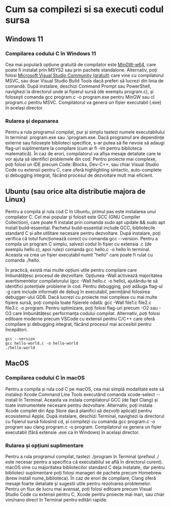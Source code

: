 # Cum sa compilezi si sa executi codul sursa

## Windows 11

### Compilarea codului C în Windows 11
Cea mai populară opțiune gratuită de compilator este [MinGW-w64](https://www.mingw-w64.org), care poate fi instalat prin MSYS2 sau prin pachete standalone. Alternativ, poți folosi [Microsoft Visual Studio Community (gratuit)](https://visualstudio.microsoft.com/vs/community/) care vine cu compilatorul MSVC, sau doar Visual Studio Build Tools dacă preferi să lucrezi din linia de comandă. După instalare, deschizi Command Prompt sau PowerShell, navighezi la directorul unde ai fișierul sursă (de exemplu program.c), și folosești comanda gcc program.c -o program.exe pentru MinGW sau cl program.c pentru MSVC. Compilatorul va genera un fișier executabil (.exe) în același director.

### Rularea și depanarea
Pentru a rula programul compilat, pur și simplu tastezi numele executabilului în terminal: program.exe sau .\program.exe. Dacă programul are dependințe externe sau folosește biblioteci specifice, s-ar putea să fie nevoie să adaugi flag-uri suplimentare la compilare (cum ar fi -lm pentru biblioteca matematică). În caz de erori, compilatorul va afișa mesaje detaliate care te vor ajuta să identifici problemele din cod. Pentru proiecte mai complexe, poți folosi un IDE precum Code::Blocks, Dev-C++, sau chiar Visual Studio Code cu extensii pentru C, care oferă highlighting sintactic, auto-complete și debugging integrat, făcând procesul de dezvoltare mult mai eficient.

## Ubuntu (sau orice alta distributie majora de Linux)

Pentru a compila și rula cod C în Ubuntu, primul pas este instalarea unui compilator C. Cel mai popular și folosit este GCC (GNU Compiler Collection), care poate fi instalat prin comanda sudo apt update && sudo apt install build-essential. Pachetul build-essential include GCC, bibliotecile standard C și alte utilitare necesare pentru dezvoltare. După instalare, poți verifica că totul funcționează corect cu comanda gcc --version. Pentru a compila un program C simplu, salvezi codul în fișier cu extensia .c (de exemplu hello.c), apoi rulezi comanda gcc hello.c -o hello în terminal. Aceasta va crea un fișier executabil numit "hello" care poate fi rulat cu comanda ./hello.

În practică, există mai multe opțiuni utile pentru compilare care îmbunătățesc procesul de dezvoltare. Opțiunea -Wall activează majoritatea avertismentelor compilatorului (gcc -Wall hello.c -o hello), ajutându-te să identifici potențiale probleme în cod. Pentru debugging, poți adăuga flag-ul -g care include informații de debug în executabil, permițând folosirea debugger-ului GDB. Dacă lucrezi cu proiecte mai complexe cu mai multe fișiere sursă, poți compila toate fișierele odată: gcc -Wall file1.c file2.c file3.c -o program. Pentru optimizare, poți folosi flag-uri precum -O2 sau -O3 care îmbunătățesc performanța codului compilat. Alternativ, poți folosi editoare moderne precum VSCode cu extensii pentru C/C++ care oferă compilare și debugging integrat, făcând procesul mai accesibil pentru începători.

```
gcc --version
gcc hello-world.c -o hello-world
./hello-world
```

## MacOS

### Compilarea codului C în macOS
Pentru a compila și rula cod C pe macOS, cea mai simplă modalitate este să instalezi Xcode Command Line Tools executând comanda xcode-select --install în Terminal. Aceasta va instala compilatorul GCC (de fapt Clang) și toate instrumentele necesare pentru dezvoltare. Alternativ, poți instala Xcode complet din App Store dacă planifici să dezvolți aplicații pentru ecosistemul Apple. După instalare, deschizi Terminal, navighezi la directorul cu fișierul sursă folosind cd, și compilezi cu comanda gcc program.c -o program sau clang program.c -o program. Compilatorul va genera un fișier executabil (fără extensie .exe ca în Windows) în același director.

### Rularea și opțiuni suplimentare
Pentru a rula programul compilat, tastezi ./program în Terminal (prefixul ./ este necesar pentru a specifica că executabilul se află în directorul curent). macOS vine cu majoritatea bibliotecilor standard C deja instalate, dar pentru biblioteci suplimentare poți folosi manageri de pachete precum Homebrew (brew install nume_biblioteca). În caz de erori de compilare, Clang oferă mesaje foarte detaliate și sugestii utile pentru rezolvarea problemelor. Pentru un flux de lucru mai avansat, poți folosi editoare precum Visual Studio Code cu extensii pentru C, Xcode pentru proiecte mai mari, sau chiar vim/nano direct în Terminal pentru editări rapide.
